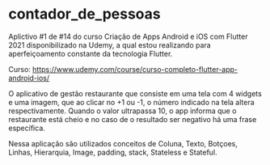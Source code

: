 # contador_de_pessoas

Aplictivo #1 de #14 do curso Criação de Apps Android e iOS com Flutter 2021 disponibilizado na Udemy, a qual estou realizando para aperfeiçoamento constante da tecnologia Flutter.

Curso: https://www.udemy.com/course/curso-completo-flutter-app-android-ios/

O aplicativo de gestão restaurante que consiste em uma tela com 4 widgets e uma imagem, que ao clicar no +1 ou -1, o número indicado na tela altera respectivamente. Quando o valor ultrapassa 10, o app informa que o restaurante está cheio e no caso de o resultado ser negativo há uma frase específica.

Nessa aplicação são utilizados conceitos de Coluna, Texto, Botçoes, Linhas, Hierarquia, Image, padding, stack, Stateless e Stateful.